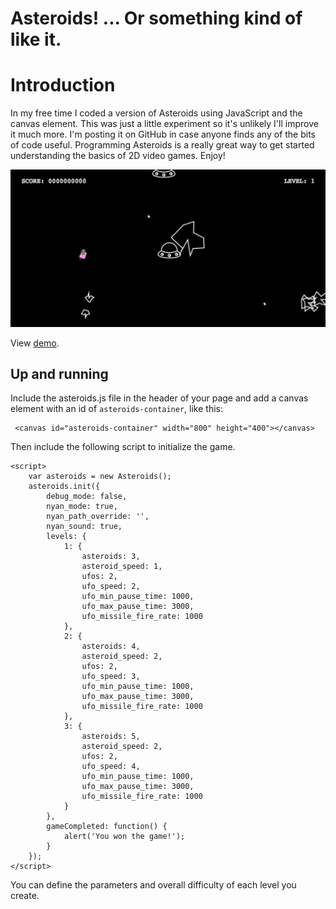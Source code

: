 # Asteroids! ... Or something kind of like it.

# Introduction

In my free time I coded a version of Asteroids using JavaScript and the 
canvas element. This was just a little experiment so it's unlikely I'll
improve it much more. I'm posting it on GitHub in case anyone finds any
of the bits of code useful. Programming Asteroids is a really great way
to get started understanding the basics of 2D video games. Enjoy!

![alt text](https://raw.githubusercontent.com/Xaxis/asteroids/master/assets/asteroids-screenshot.png "Asteroids in Nyan Mode")

View [demo](http://boilerjs.com/misc/asteroids/asteroids.html).

## Up and running

Include the asteroids.js file in the header of your page and add a canvas
element with an id of `asteroids-container`, like this:

```
 <canvas id="asteroids-container" width="800" height="400"></canvas>
```

Then include the following script to initialize the game.

```
<script>
    var asteroids = new Asteroids();
    asteroids.init({
        debug_mode: false,
        nyan_mode: true,
        nyan_path_override: '',
        nyan_sound: true,
        levels: {
            1: {
                asteroids: 3,
                asteroid_speed: 1,
                ufos: 2,
                ufo_speed: 2,
                ufo_min_pause_time: 1000,
                ufo_max_pause_time: 3000,
                ufo_missile_fire_rate: 1000
            },
            2: {
                asteroids: 4,
                asteroid_speed: 2,
                ufos: 2,
                ufo_speed: 3,
                ufo_min_pause_time: 1000,
                ufo_max_pause_time: 3000,
                ufo_missile_fire_rate: 1000
            },
            3: {
                asteroids: 5,
                asteroid_speed: 2,
                ufos: 2,
                ufo_speed: 4,
                ufo_min_pause_time: 1000,
                ufo_max_pause_time: 3000,
                ufo_missile_fire_rate: 1000
            }
        },
        gameCompleted: function() {
            alert('You won the game!');
        }
    });
</script>
```

You can define the parameters and overall difficulty of each level you
create.


